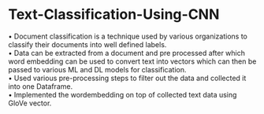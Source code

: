 # Text-Classification-Using-CNN

•	Document classification is a technique used by various organizations to classify their documents into well defined labels. </br> 
•	Data can be extracted from a document and pre processed after which word embedding can be used to convert text into vectors which can then be passed to various ML and DL models for classification. </br>
•	Used various pre-processing steps to filter out the data and collected it into one Dataframe.</br> 
•	Implemented the wordembedding on top of collected text data using GloVe vector. </br>

